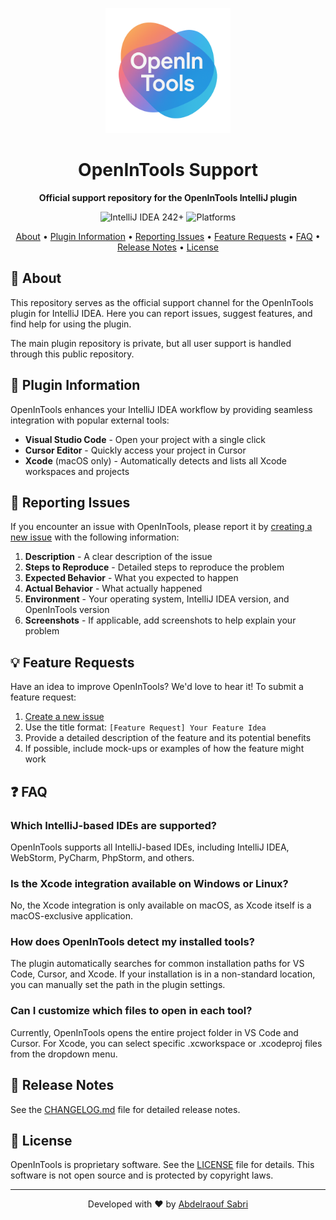 <p align="center">
  <img src="art/OpenInTools.png" width="200" alt="OpenInTools Logo"/>
</p>

<h1 align="center">OpenInTools Support</h1>

<p align="center">
  <b>Official support repository for the OpenInTools IntelliJ plugin</b>
</p>

<p align="center">
  <img src="https://img.shields.io/badge/IntelliJ%20IDEA-241+-07C3F2.svg" alt="IntelliJ IDEA 242+">
  <img src="https://img.shields.io/badge/platform-macOS%20|%20Windows%20|%20Linux-lightgrey.svg" alt="Platforms">
</p>

<p align="center">
  <a href="#-about">About</a> •
  <a href="#-plugin-information">Plugin Information</a> •
  <a href="#-reporting-issues">Reporting Issues</a> •
  <a href="#-feature-requests">Feature Requests</a> •
  <a href="#-faq">FAQ</a> •
  <a href="#-release-notes">Release Notes</a> •
  <a href="#-license">License</a>
</p>

## 📖 About

This repository serves as the official support channel for the OpenInTools plugin for IntelliJ IDEA. Here you can report issues, suggest features, and find help for using the plugin.

The main plugin repository is private, but all user support is handled through this public repository.

## 🔌 Plugin Information

OpenInTools enhances your IntelliJ IDEA workflow by providing seamless integration with popular external tools:

- **Visual Studio Code** - Open your project with a single click
- **Cursor Editor** - Quickly access your project in Cursor
- **Xcode** (macOS only) - Automatically detects and lists all Xcode workspaces and projects

## 🐛 Reporting Issues

If you encounter an issue with OpenInTools, please report it by [creating a new issue](https://github.com/abd3lraouf/OpenInToolsSupport/issues/new) with the following information:

1. **Description** - A clear description of the issue
2. **Steps to Reproduce** - Detailed steps to reproduce the problem
3. **Expected Behavior** - What you expected to happen
4. **Actual Behavior** - What actually happened
5. **Environment** - Your operating system, IntelliJ IDEA version, and OpenInTools version
6. **Screenshots** - If applicable, add screenshots to help explain your problem

## 💡 Feature Requests

Have an idea to improve OpenInTools? We'd love to hear it! To submit a feature request:

1. [Create a new issue](https://github.com/abd3lraouf/OpenInToolsSupport/issues/new)
2. Use the title format: `[Feature Request] Your Feature Idea`
3. Provide a detailed description of the feature and its potential benefits
4. If possible, include mock-ups or examples of how the feature might work

## ❓ FAQ

### Which IntelliJ-based IDEs are supported?

OpenInTools supports all IntelliJ-based IDEs, including IntelliJ IDEA, WebStorm, PyCharm, PhpStorm, and others.

### Is the Xcode integration available on Windows or Linux?

No, the Xcode integration is only available on macOS, as Xcode itself is a macOS-exclusive application.

### How does OpenInTools detect my installed tools?

The plugin automatically searches for common installation paths for VS Code, Cursor, and Xcode. If your installation is in a non-standard location, you can manually set the path in the plugin settings.

### Can I customize which files to open in each tool?

Currently, OpenInTools opens the entire project folder in VS Code and Cursor. For Xcode, you can select specific .xcworkspace or .xcodeproj files from the dropdown menu.

## 📝 Release Notes

See the [CHANGELOG.md](CHANGELOG.md) file for detailed release notes.

## 📄 License

OpenInTools is proprietary software. See the [LICENSE](LICENSE) file for details. This software is not open source and is protected by copyright laws.

---

<p align="center">Developed with ❤️ by <a href="https://github.com/abd3lraouf">Abdelraouf Sabri</a></p> 